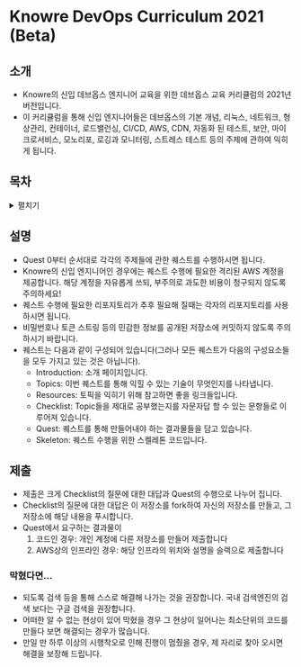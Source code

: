 # Knowre DevOps Curriculum 2021 (Beta)

## 소개

* Knowre의 신입 데브옵스 엔지니어 교육을 위한 데브옵스 교육 커리큘럼의 2021년 버전입니다.
* 이 커리큘럼을 통해 신입 엔지니어들은 데브옵스의 기본 개념, 리눅스, 네트워크, 형상관리, 컨테이너, 로드밸런싱, CI/CD, AWS, CDN, 자동화 된 테스트, 보안, 마이크로서비스, 모노리포, 로깅과 모니터링, 스트레스 테스트 등의 주제에 관하여 익히게 됩니다.

## 목차
<details><summary>펼치기</summary>
  <p>

  * [Quest 00. 데브옵스란 무엇인가](./Quest00)
  * [Quest 01. 리눅스와 친해지기](./Quest01)
  * [Quest 02. 프로그래밍의 기초](./Quest02)
  * [Quest 03. 네트워크의 기초](./Quest03)
  * [Quest 04. 나의 첫 웹 서비스](./Quest04)
  * [Quest 05. 형상관리툴](./Quest05)
  * [Quest 06. 컨테이너](./Quest06)
  * [Quest 07. 여러 대의 서버로 서비스 하기](./Quest07)
  * [Quest 08. 배포 자동화 하기](./Quest08)
  * [Quest 09. 정적인 컨텐츠 서비스 하기](./Quest09)
  * [Quest 10. 자동화된 테스트](./Quest10)
  * [Quest 11. 보안의 기초](./Quest11)
  * [Quest 12. 마이크로서비스와 람다](./Quest12)
  * [Quest 13. 코드로 인프라 관리하기](./Quest13)
  * [Quest 14. 모노리포와 린팅](./Quest14)
  * [Quest 15. 배포 파이프라인](./Quest15)
  * [Quest 16. 서비스의 운영 (1): 서버 들여다 보기](./Quest16)
  * [Quest 17. 서비스의 운영 (2): 로깅과 모니터링](./Quest17)
  * [Quest 18. 스트레스 테스트](./Quest18)

  </p>
</details>

## 설명

* Quest 0부터 순서대로 각각의 주제들에 관한 퀘스트를 수행하시면 됩니다.
* Knowre의 신입 엔지니어인 경우에는 퀘스트 수행에 필요한 격리된 AWS 계정을 제공합니다. 해당 계정을 자유롭게 쓰되, 부주의로 과도한 비용이 청구되지 않도록 주의하세요!
* 퀘스트 수행에 필요한 리포지토리가 추후 필요해 질때는 각자의 리포지토리를 사용하시면 됩니다.
* 비밀번호나 토큰 스트링 등의 민감한 정보를 공개된 저장소에 커밋하지 않도록 주의하시기 바랍니다.
* 퀘스트는 다음과 같이 구성되어 있습니다(그러나 모든 퀘스트가 다음의 구성요소들을 모두 가지고 있는 것은 아닙니다).
  * Introduction: 소개 페이지입니다.
  * Topics: 이번 퀘스트를 통해 익힐 수 있는 기술이 무엇인지를 나타냅니다.
  * Resources: 토픽을 익히기 위해 참고하면 좋을 링크들입니다.
  * Checklist: Topic들을 제대로 공부했는지를 자문자답 할 수 있는 문항들로 이루어져 있습니다.
  * Quest: 퀘스트를 통해 만들어내야 하는 결과물들을 담고 있습니다.
  * Skeleton: 퀘스트 수행을 위한 스켈레톤 코드입니다.


## 제출

* 제출은 크게 Checklist의 질문에 대한 대답과 Quest의 수행으로 나누어 집니다.
* Checklist의 질문에 대한 대답은 이 저장소를 fork하여 자신의 저장소를 만들고, 그 저장소에 해당 내용을 푸시합니다.
* Quest에서 요구하는 결과물이
  1. 코드인 경우: 개인 계정에 다른 저장소를 만들어 제출합니다
  1. AWS상의 인프라인 경우: 해당 인프라의 위치와 설명을 슬랙으로 제출합니다


### 막혔다면...

* 되도록 검색 등을 통해 스스로 해결해 나가는 것을 권장합니다. 국내 검색엔진의 검색 보다는 구글 검색을 권장합니다.
* 어떠한 알 수 없는 현상이 있어 막혔을 경우 그 현상이 일어나는 최소단위의 코드를 만들다 보면 해결되는 경우가 많습니다.
* 만일 만 하루 이상의 시행착오로 인해 진행이 멈췄을 경우, 제 자리로 찾아 오시면 해결을 보장해 드립니다.
